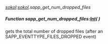 _[sokol](../../modules/sokol/sokol-module.md):[sokol](../../modules/sokol/sokol-module.md).sapp\_get\_num\_dropped\_files_
##### Function sapp\_get\_num\_dropped\_files:[Int](../../modules/wonkey/wonkey-types-int.md)(  )
gets the total number of dropped files (after an SAPP_EVENTTYPE_FILES_DROPPED event)
